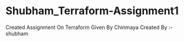 # Shubham_Terraform-Assignment1
Created Assignment On Terraform Given By Chinmaya
Created By :- shubham
